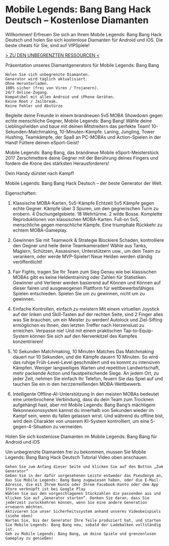 # Mobile Legends: Bang Bang Hack Deutsch – Kostenlose Diamanten
Willkommen! Erfreuen Sie sich an Ihrem Mobile Legends: Bang Bang Hack Deutsch und holen Sie sich kostenlose Diamanten für Android und iOS. Die beste cheats für Sie, sind auf VIPSpiele!


[> ZU DEN UNBEGRENZTEN RESSOURCEN <](https://vipspiele.com/mobile-legends-bang-bang-hack-deutsch-kostenlose-diamanten/)
 
Präsentation unseres Diamantgenerators für Mobile Legends: Bang Bang

 

    Holen Sie sich unbegrenzte Diamanten.
    Generator wird täglich aktualisiert.
    Ohne Herunterladen.
    100% sicher (frei von Viren / Trojanern).
    24/7 Online-Zugang.
    Kompatibel mit allen Android und iPhone Geräten.
    Keine Root / Jailbreak.
    Keine Fehler und Abstürze

 

Begleite deine Freunde in einem brandneuen 5v5 MOBA Showdown gegen echte menschliche Gegner, Mobile Legends: Bang Bang! Wähle deine Lieblingshelden und baue mit deinen Mitstreitern das perfekte Team! 10-Sekunden-Matchmaking, 10-Minuten-Kämpfe. Laning, Jungling, Tower Hushing, Teamkämpfe, der Spaß an PC-MOBAs und Action-Spielen in der Hand! Füttere deinen eSport-Geist!

Mobile Legends: Bang Bang, das brandneue Mobile eSport-Meisterstück 2017 Zerschmettere deine Gegner mit der Berührung deines Fingers und fordere die Krone des stärksten Herausforderers!

Dein Handy dürstet nach Kampf!

 
Mobile Legends: Bang Bang Hack Deutsch – der beste Generator der Welt.

 

Eigenschaften:

1. Klassische MOBA-Karten, 5v5-Kämpfe
Echtzeit 5v5 Kämpfe gegen echte Gegner. Kämpfe über 3 Spuren, um den gegnerischen Turm zu erobern. 4 Dschungelgebiete. 18 Wehrtürme. 2 wilde Bosse. Komplette Reproduktionen von klassischen MOBA-Karten. Full-on 5v5, menschliche gegen menschliche Kämpfe. Eine triumphale Rückkehr zu echtem MOBA-Gameplay.

2. Gewinnen Sie mit Teamwork & Strategie
Blockiere Schaden, kontrolliere den Gegner und heile deine Teamkameraden! Wähle aus Tanks, Magiern, Schützen, Assassinen, Unterstützern usw., um dein Team zu verankern, oder werde MVP-Spieler! Neue Helden werden ständig veröffentlicht!

3. Fair Fights, tragen Sie Ihr Team zum Sieg
Genau wie bei klassischen MOBAs gibt es keine Heldentraining oder Zahlen für Statistiken. Gewinner und Verlierer werden basierend auf Können und Können auf dieser fairen und ausgewogenen Plattform für wettbewerbsfähiges Spielen entschieden. Spielen Sie um zu gewinnen, nicht um zu gewinnen.

4. Einfache Kontrollen, einfach zu meistern
Mit einem virtuellen Joystick auf der linken und Skill-Tasten auf der rechten Seite, sind 2 Finger alles was Sie brauchen, um ein Meister zu werden! Autolock und Ziel-Sifting ermöglichen es Ihnen, den letzten Treffer nach Herzenslust zu erreichen. Verpasse nie! Und mit einem praktischen Tap-to-Equip-System können Sie sich auf den Nervenkitzel des Kampfes konzentrieren!

5. 10 Sekunden Matchmaking, 10 Minuten Matches
Das Matchmaking dauert nur 10 Sekunden, und die Kämpfe dauern 10 Minuten. So wird das ruhige Früh-Level-Level geschmälert und es kommt zu intensiven Kämpfen. Weniger langweiliges Warten und repetitive Landwirtschaft, mehr packende Action und faustpeitschende Siege. An jedem Ort, zu jeder Zeit, nehmen Sie einfach Ihr Telefon, feuern Sie das Spiel auf und tauchen Sie ein in den herzzerreißenden MOBA-Wettbewerb.

6. Intelligente Offline-AI-Unterstützung
In den meisten MOBAs bedeutet eine unterbrochene Verbindung, dass du dein Team zum Trocknen aufgehängt hast, aber mit Mobile Legends: Bang Bang’s mächtigem Rekonnexionssystem kannst du innerhalb von Sekunden wieder im Kampf sein, wenn du fallen gelassen wirst. Und während du offline bist, wird dein Charakter von unserem KI-System kontrolliert, um eine 5-gegen-4-Situation zu vermeiden.

 

 
Holen Sie sich kostenlose Diamanten im Mobile Legends: Bang Bang für Android und iOS

 

Um unbegrenzte Diamanten frei zu bekommen, mussen Sie Mobile Legends: Bang Bang Hack Deutsch Tutorial Video oben anschauen.

    Gehen Sie zum Anfang dieser Seite und klicken Sie auf den Button „Zum Generator“
    Geben Sie in der dafür vorgesehenen Leiste entweder das Pseudonym an, das Sie Mobile Legends: Bang Bang zugewiesen haben, oder die E-Mail-Adresse, die mit Ihrem Konto oder Ihrem Facebook-Konto oder dem App Store verknüpft ist bei Google Play
    Wählen Sie aus den vorgeschlagenen Stückzahlen die passenden aus und klicken Sie auf „Generator starten“. Denken Sie daran, dass Sie jederzeit zurückkehren können, wenn Sie eine andere Generation erneuern möchten.
    Aktivieren Sie unser Sicherheitssystem anhand unseres Videobeispiels (siehe oben)
    Warten Sie, bis der Generator Ihre Teile produziert hat, und starten Sie Mobile Legends: Bang Bang neu, sobald der Ladebalken vollständig ist.
    Geh zu Mobile Legends: Bang Bang, um deine Spiele und grenzenlosen Gameplay zu genießen!
